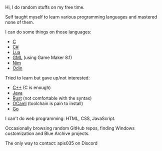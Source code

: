 Hi, I do random stuffs on my free time.

Self taught myself to learn various programming languages and mastered none of them.

I can do some things on those languages:
- [C](https://en.wikipedia.org/wiki/C_(programming_language))
- [C#](https://en.wikipedia.org/wiki/C_Sharp_(programming_language))
- [Lua](https://en.wikipedia.org/wiki/Lua_(programming_language))
- [GML](https://en.wikipedia.org/wiki/GameMaker) (using Game Maker 8.1)
- [Nim](https://en.wikipedia.org/wiki/Nim_(programming_language))
- [Odin](https://github.com/odin-lang/Odin)

Tried to learn but gave up/not interested:
- [C++](https://en.wikipedia.org/wiki/C++) (C is enough)
- [Java](https://en.wikipedia.org/wiki/Java_(programming_language))
- [Rust](https://en.wikipedia.org/wiki/Rust_(programming_language)) (not comfortable with the syntax)
- [OCaml](https://en.wikipedia.org/wiki/Ocaml) (toolchain is pain to install)
- [Go](https://en.wikipedia.org/wiki/Go_(programming_language))

I can't do web programming: HTML, CSS, JavaScript.

Occasionally browsing random GitHub repos, finding Windows customization and Blue Archive projects.

The only way to contact: apis035 on Discord

<!---
Apis035/Apis035 is a ✨ special ✨ repository because its `README.md` (this file) appears on your GitHub profile.
You can click the Preview link to take a look at your changes.
--->
